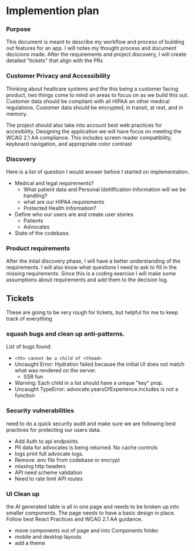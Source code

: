  # Implemention plan
### Purpose 
This document is meant to describe my workflow and process of building out features for an app. I will notes my thought process and document decicions made. After the requirements and project discovery, I will create detailed "tickets" that align with the PRs

### Customer Privacy and Accessibility
Thinking about healtcare systems and the this being a customer facing product, two things come to mind on areas to focus on as we build this out. Customer data should be compliant with all HIPAA an other medical regulations. Customer data should be encrypted, in transit, at rest, and in memory. 

The project should also take into account best web practices for accesibility. Designing the application we will have focus on meeting the WCAG 2.1 AA compliance. This includes screen reader compatibility, keyboard navigation, and appropriate color contrast

### Discovery
Here is a list of question I would answer before I started on implementation. 
- Medical and legal requirements?
  - What patient data and Personal Idetitfication Information will we be handling?
  - what are our HIPAA requirements
  - Protected Health Information?
- Define who our users are and create user stories
   - Patients
   - Advocates
- State of the codebase.

### Product requirements 
After the intial discovery phase, I will have a better understanding of the requirements. I will also know what questions I need to ask to fill in the missing requirements. Since this is a coding exercise I will make some assumptions about requirements and add them to the decision log.


## Tickets 
These are going to be very rough for tickets, but helpful for me to keep track of everything

### squash bugs and clean up anti-patterns.
List of bugs found:
- `<th> cannot be a child of <thead>` 
- Uncaught Error: Hydration failed because the initial UI does not match what was rendered on the server.
  - SSR fun
- Warning: Each child in a list should have a unique "key" prop.
- Uncaught TypeError: advocate.yearsOfExperience.includes is not a function

### Security vulnerabilities
need to do a quick security audit and make sure we are following best practices for protecting our users data.

- Add Auth to api endpoints
- PII data for advocates is being returned. No cache controls
- logs print full advocate logs.
- Remove .env file from codebase or encrypt
- missing http headers
- API need scheme validation
- Need to rate limit API routes

### UI Clean up
the AI generated table is all in one page and needs to be broken up into smaller components. The page needs to have a basic design in place. Follow best React Practices and WCAG 2.1 AA guidance. 
- move components out of page and into Components folder. 
- mobile and desktop layouts
- add a theme 